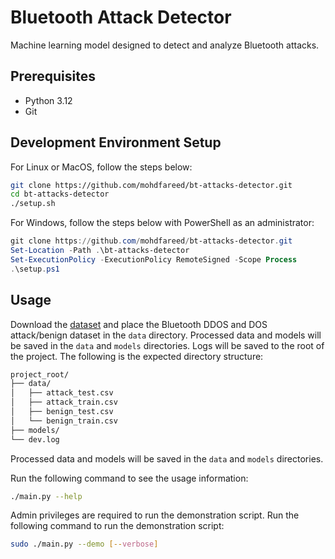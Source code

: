 # Bluetooth Attack Detector

Machine learning model designed to detect and analyze Bluetooth attacks.

## Prerequisites

- Python 3.12
- Git

## Development Environment Setup

For Linux or MacOS, follow the steps below:

```sh
git clone https://github.com/mohdfareed/bt-attacks-detector.git
cd bt-attacks-detector
./setup.sh
```

For Windows, follow the steps below with PowerShell as an administrator:

```ps1
git clone https://github.com/mohdfareed/bt-attacks-detector.git
Set-Location -Path .\bt-attacks-detector
Set-ExecutionPolicy -ExecutionPolicy RemoteSigned -Scope Process
.\setup.ps1
```

## Usage

Download the [dataset](https://www.unb.ca/cic/datasets/iomt-dataset-2024.html)
and place the Bluetooth DDOS and DOS attack/benign dataset in the `data`
directory. Processed data and models will be saved in the `data` and `models`
directories. Logs will be saved to the root of the project. The following is
the expected directory structure:


```txt
project_root/
├── data/
│   ├── attack_test.csv
│   ├── attack_train.csv
│   ├── benign_test.csv
│   └── benign_train.csv
├── models/
└── dev.log
```

Processed data and models will be saved in the `data` and `models` directories.

Run the following command to see the usage information:

```sh
./main.py --help
```

Admin privileges are required to run the demonstration script. Run the
following command to run the demonstration script:

```sh
sudo ./main.py --demo [--verbose]
```

